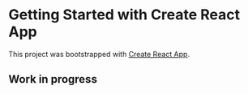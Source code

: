 # Getting Started with Create React App

This project was bootstrapped with [Create React App](https://github.com/facebook/create-react-app).

## Work in progress
